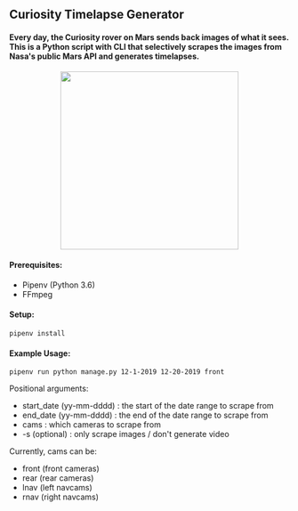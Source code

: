 ## Curiosity Timelapse Generator
#### Every day, the Curiosity rover on Mars sends back images of what it sees. This is a Python script with CLI that selectively scrapes the images from Nasa's public Mars API and generates timelapses.

<p align="center">
  <img src="sample.gif?raw=true" width="320px">
</p>

#### Prerequisites:
- Pipenv (Python 3.6)
- FFmpeg

#### Setup:
`
pipenv install
`
#### Example Usage:
`
pipenv run python manage.py 12-1-2019 12-20-2019 front
`

Positional arguments:
  - start_date (yy-mm-dddd) : the start of the date range to scrape from
  - end_date (yy-mm-dddd) : the end of the date range to scrape from
  - cams : which cameras to scrape from
  - -s (optional) : only scrape images / don't generate video

Currently, cams can be:
 - front (front cameras)
 - rear (rear cameras)
 - lnav (left navcams)
 - rnav (right navcams)
